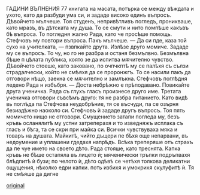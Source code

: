 ﻿ГАДИНИ ВЪЛНЕНИЯ
77
книгата на масата, потърка се между вѣждата и ухото, като да разбуди ума си, и зададе високо единъ въпросъ. Дѣвойчето мълчеше. Тоя студенъ, непривѣтливъ погледъ, проникваше, като мразъ, въ дѣтската му душа. То се смути и нито помпѣше какъвъ бѣ въпроса. То погледня жално Рада, като че просѣше помощь. Стефчовъ му повтори въпроса. Пакъ мълчеше.
— Да си пде, каза той сухо на учителката, — пзвпкайте друта.
Излѣзе друго момиче. Зададе му се въпросъ. То чу, но го не разбра и останя безмълвно. Безмълвна бѣше п цѣлата публика, която зе да испитва мѫчително чувство. Дѣвойчето стоеше, като заковано, по очпчкптѣ му се палѣхя съ сълзи страдалчески, който не смѣяхя да се проронжгъ. То се насили пакъ да отговори нѣщо, заекна се мѫчително и замлъкна. Сгефчовъ поглѣдня ледено Рада н избъбря.
— Доста небрѣжно е прѣподавано. Повикайте друга ученичка. Рада съ глухъ гласъ произнесе друго име.
Третата ученичка отговори съвсѣмъ друго: тя не разбра питанието. Като видѣ вь поглѣда па Стефчова неудобрѣние, тя се въсчуди, па се озърня безиадѣжно наоколо си. Сгефчовъ ѝ зададе другъ въпросъ. Тоя пять момичето нищо не отговори. Смущението затапи погледа му, безъ кръвь осланялитѣ му устни затреперахя и то изведняжъ исплака съ гласъ и бѣга, та се скри при майка си. Всички чувствуваха мяка и товаръ на душата. Майкитѣ, чийто дъщери пе бѣхя още непарвани, въ недоумение и уплашени гдедахя напрѣдъ. Всѣка треперяше отъ страхъ да пе чуе името на своето дѣто.
Рада стояше, като треснята. Капка кръвь не бѣше остапяла въ лицето ѝ; мяченически тръпки подръпвахя блѣдпитѣ ѝ бузи; по челото ѝ, дѣто одѣвѣ се четѣхя толкова деликатни ощущения, нѣколко едри капки. поть избихя и умокрихя скулуфитѣ ѝ. Тя не смѣяше да дигне

[original](images/092.jpg)
